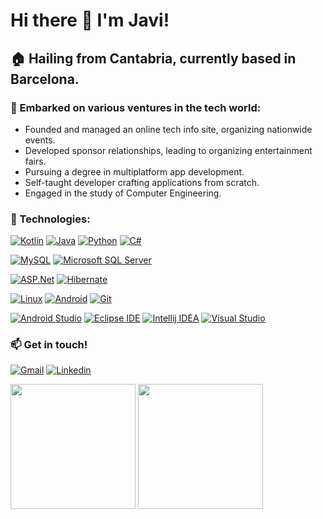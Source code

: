 # Hi there 👋 I'm Javi!

## 🏠 Hailing from Cantabria, currently based in Barcelona.

### 🌱  Embarked on various ventures in the tech world:
- Founded and managed an online tech info site, organizing nationwide events.
- Developed sponsor relationships, leading to organizing entertainment fairs.
- Pursuing a degree in multiplatform app development.
- Self-taught developer crafting applications from scratch.
- Engaged in the study of Computer Engineering.


### 🔭 Technologies:

[![Kotlin](https://img.shields.io/badge/Kotlin-7F52FF?style=for-the-badge&logo=kotlin&logoColor=white&labelColor=black)](https://kotlinlang.org/)
[![Java](https://img.shields.io/badge/Java-FF160B?style=for-the-badge&logo=java&logoColor=white&labelColor=black)](https://www.java.com/)
[![Python](https://img.shields.io/badge/Python-3776AB?style=for-the-badge&logo=python&logoColor=white&labelColor=black)](https://www.python.org/)
[![C#](https://img.shields.io/badge/C%23-512BD4?style=for-the-badge&logo=c-sharp&logoColor=white&labelColor=black)](https://docs.microsoft.com/en-us/dotnet/csharp/)

[![MySQL](https://img.shields.io/badge/MySQL-4479A1?style=for-the-badge&logo=mysql&logoColor=white&labelColor=black)](https://www.mysql.com/)
[![Microsoft SQL Server](https://img.shields.io/badge/MSQL-CC2927?style=for-the-badge&logo=microsoftsqlserver&logoColor=white&labelColor=black)](https://www.microsoft.com/en-us/sql-server/)

[![ASP.Net](https://img.shields.io/badge/ASP.Net-512BD4?style=for-the-badge&logo=dotnet&logoColor=white&labelColor=black)](https://dotnet.microsoft.com/apps/aspnet)
[![Hibernate](https://img.shields.io/badge/Hibernate-59666C?style=for-the-badge&logo=hibernate&logoColor=white&labelColor=black)](https://hibernate.org/)

[![Linux](https://img.shields.io/badge/Linux-FCC624?style=for-the-badge&logo=linux&logoColor=white&labelColor=black)](https://www.linux.org/)
[![Android](https://img.shields.io/badge/Android-34A853?style=for-the-badge&logo=android&logoColor=white&labelColor=black)](https://www.android.com/)
[![Git](https://img.shields.io/badge/Git-F05032?style=for-the-badge&logo=git&logoColor=white&labelColor=black)](https://git-scm.com/)

[![Android Studio](https://img.shields.io/badge/Android%20Studio-3DDC84?style=for-the-badge&logo=androidstudio&logoColor=white&labelColor=black)](https://developer.android.com/studio)
[![Eclipse IDE](https://img.shields.io/badge/Eclipse-2C2255?style=for-the-badge&logo=eclipseide&logoColor=white&labelColor=black)](https://www.eclipse.org/)
[![Intellij IDEA](https://img.shields.io/badge/Intellij-000000?style=for-the-badge&logo=intellijidea&logoColor=white&labelColor=black)](https://www.jetbrains.com/idea/)
[![Visual Studio](https://img.shields.io/badge/VS-%235C2D91?style=for-the-badge&logo=visualstudio&logoColor=white&labelColor=black)](https://visualstudio.microsoft.com/)


### :mailbox: Get in touch!
[![Gmail](https://img.shields.io/badge/Gmail-EA4335?style=flat-square&logo=gmail&logoColor=white&labelColor=black)](mailto:jve.formacio@gmail.com)
[![Linkedin](https://img.shields.io/badge/Linkedin-0A66C2?style=flat-square&logo=linkedin&logoColor=white&labelColor=black)](https://www.linkedin.com/in/javier-d-a2241847/)


<p>
<img height=200 src="https://github-readme-stats.vercel.app/api?username=Jve386&show_icons=true&rank_icon=github&custom_title=Jve386&nbsp;GitHub&nbsp;Stats&theme=transparent" /> 
<img height=200 src="https://github-readme-stats.vercel.app/api/top-langs/?username=jve386&layout=donut&theme=transparent" />
</p>


<!--
**Jve386/Jve386** is a ✨ _special_ ✨ repository because its `README.md` (this file) appears on your GitHub profile.

Here are some ideas to get you started:

- 🔭 I’m currently working on ...
- 🌱 I’m currently learning ...
- 👯 I’m looking to collaborate on ...
- 🤔 I’m looking for help with ...
- 💬 Ask me about ...
- 📫 How to reach me: ...
- 😄 Pronouns: ...
- ⚡ Fun fact: ...
-->
